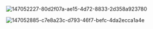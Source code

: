 
![147052227-80d2f07a-ae15-4d72-8833-2d358a923780](https://user-images.githubusercontent.com/54210519/147052627-7a852f3d-a5a9-4f15-a0c6-8ffdec4fd59d.png)


![147052885-c7e8a23c-d793-46f7-befc-4da2ecca1a4e](https://user-images.githubusercontent.com/54210519/147052920-da2bbdab-21e5-4c84-ade7-f86309b56776.png)
